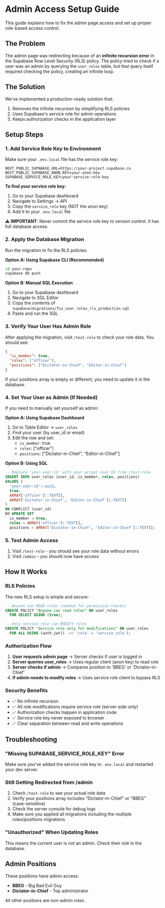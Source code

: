 # Admin Access Setup Guide

This guide explains how to fix the admin page access and set up proper role-based access control.

## The Problem

The admin page was redirecting because of an **infinite recursion error** in the Supabase Row Level Security (RLS) policy. The policy tried to check if a user was an admin by querying the `user_roles` table, but that query itself required checking the policy, creating an infinite loop.

## The Solution

We've implemented a production-ready solution that:
1. Removes the infinite recursion by simplifying RLS policies
2. Uses Supabase's service role for admin operations
3. Keeps authorization checks in the application layer

## Setup Steps

### 1. Add Service Role Key to Environment

Make sure your `.env.local` file has the service role key:

```env
NEXT_PUBLIC_SUPABASE_URL=https://your-project.supabase.co
NEXT_PUBLIC_SUPABASE_ANON_KEY=your-anon-key
SUPABASE_SERVICE_ROLE_KEY=your-service-role-key
```

**To find your service role key:**
1. Go to your Supabase dashboard
2. Navigate to Settings → API
3. Copy the `service_role` key (NOT the anon key)
4. Add it to your `.env.local` file

⚠️ **IMPORTANT**: Never commit the service role key to version control. It has full database access.

### 2. Apply the Database Migration

Run the migration to fix the RLS policies:

**Option A: Using Supabase CLI (Recommended)**
```bash
cd your-repo
supabase db push
```

**Option B: Manual SQL Execution**
1. Go to your Supabase dashboard
2. Navigate to SQL Editor
3. Copy the contents of `supabase/migrations/fix_user_roles_rls_production.sql`
4. Paste and run the SQL

### 3. Verify Your User Has Admin Role

After applying the migration, visit `/test-role` to check your role data. You should see:

```json
{
  "is_member": true,
  "roles": ["officer"],
  "positions": ["Dictator-in-Chief", "Editor-in-Chief"]
}
```

If your positions array is empty or different, you need to update it in the database.

### 4. Set Your User as Admin (If Needed)

If you need to manually set yourself as admin:

**Option A: Using Supabase Dashboard**
1. Go to Table Editor → `user_roles`
2. Find your user (by user_id or email)
3. Edit the row and set:
   - `is_member`: true
   - `roles`: ["officer"]
   - `positions`: ["Dictator-in-Chief", "Editor-in-Chief"]

**Option B: Using SQL**
```sql
-- Replace 'your-user-id' with your actual user ID from /test-role
INSERT INTO user_roles (user_id, is_member, roles, positions)
VALUES (
  'your-user-id'::uuid, 
  true, 
  ARRAY['officer']::TEXT[], 
  ARRAY['Dictator-in-Chief', 'Editor-in-Chief']::TEXT[]
)
ON CONFLICT (user_id) 
DO UPDATE SET 
  is_member = true,
  roles = ARRAY['officer']::TEXT[],
  positions = ARRAY['Dictator-in-Chief', 'Editor-in-Chief']::TEXT[];
```

### 5. Test Admin Access

1. Visit `/test-role` - you should see your role data without errors
2. Visit `/admin` - you should now have access

## How It Works

### RLS Policies

The new RLS setup is simple and secure:

```sql
-- Anyone can READ roles (needed for permission checks)
CREATE POLICY "Anyone can read roles" ON user_roles
  FOR SELECT USING (true);

-- Only service role can MODIFY roles
CREATE POLICY "Service role only for modifications" ON user_roles
  FOR ALL USING (auth.jwt() ->> 'role' = 'service_role');
```

### Authorization Flow

1. **User requests admin page** → Server checks if user is logged in
2. **Server queries user_roles** → Uses regular client (anon key) to read role
3. **Server checks if admin** → Compares position to 'BBEG' or 'Dictator-in-Chief'
4. **If admin needs to modify roles** → Uses service role client to bypass RLS

### Security Benefits

- ✅ No infinite recursion
- ✅ All role modifications require service role (server-side only)
- ✅ Authorization checks happen in application code
- ✅ Service role key never exposed to browser
- ✅ Clear separation between read and write operations

## Troubleshooting

### "Missing SUPABASE_SERVICE_ROLE_KEY" Error

Make sure you've added the service role key to `.env.local` and restarted your dev server.

### Still Getting Redirected from /admin

1. Check `/test-role` to see your actual role data
2. Verify your positions array includes "Dictator-in-Chief" or "BBEG" (case-sensitive)
3. Check the server console for debug logs
4. Make sure you applied all migrations including the multiple roles/positions migrations

### "Unauthorized" When Updating Roles

This means the current user is not an admin. Check their role in the database.

## Admin Positions

These positions have admin access:
- **BBEG** - Big Bad Evil Guy
- **Dictator-in-Chief** - Top administrator

All other positions are non-admin roles.

